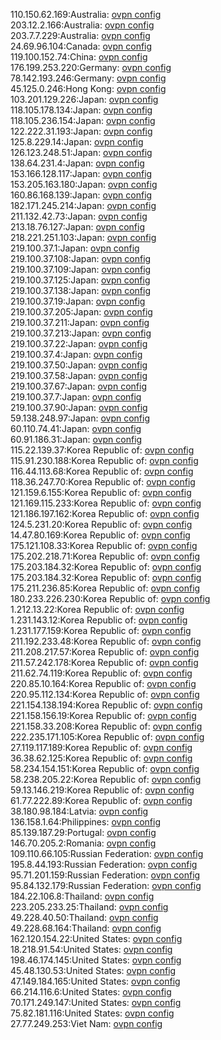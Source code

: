 110.150.62.169:Australia: [ovpn config](vpn/110_150_62_169.ovpn)  
203.12.2.166:Australia: [ovpn config](vpn/203_12_2_166.ovpn)  
203.7.7.229:Australia: [ovpn config](vpn/203_7_7_229.ovpn)  
24.69.96.104:Canada: [ovpn config](vpn/24_69_96_104.ovpn)  
119.100.152.74:China: [ovpn config](vpn/119_100_152_74.ovpn)  
176.199.253.220:Germany: [ovpn config](vpn/176_199_253_220.ovpn)  
78.142.193.246:Germany: [ovpn config](vpn/78_142_193_246.ovpn)  
45.125.0.246:Hong Kong: [ovpn config](vpn/45_125_0_246.ovpn)  
103.201.129.226:Japan: [ovpn config](vpn/103_201_129_226.ovpn)  
118.105.178.134:Japan: [ovpn config](vpn/118_105_178_134.ovpn)  
118.105.236.154:Japan: [ovpn config](vpn/118_105_236_154.ovpn)  
122.222.31.193:Japan: [ovpn config](vpn/122_222_31_193.ovpn)  
125.8.229.14:Japan: [ovpn config](vpn/125_8_229_14.ovpn)  
126.123.248.51:Japan: [ovpn config](vpn/126_123_248_51.ovpn)  
138.64.231.4:Japan: [ovpn config](vpn/138_64_231_4.ovpn)  
153.166.128.117:Japan: [ovpn config](vpn/153_166_128_117.ovpn)  
153.205.163.180:Japan: [ovpn config](vpn/153_205_163_180.ovpn)  
160.86.168.139:Japan: [ovpn config](vpn/160_86_168_139.ovpn)  
182.171.245.214:Japan: [ovpn config](vpn/182_171_245_214.ovpn)  
211.132.42.73:Japan: [ovpn config](vpn/211_132_42_73.ovpn)  
213.18.76.127:Japan: [ovpn config](vpn/213_18_76_127.ovpn)  
218.221.251.103:Japan: [ovpn config](vpn/218_221_251_103.ovpn)  
219.100.37.1:Japan: [ovpn config](vpn/219_100_37_1.ovpn)  
219.100.37.108:Japan: [ovpn config](vpn/219_100_37_108.ovpn)  
219.100.37.109:Japan: [ovpn config](vpn/219_100_37_109.ovpn)  
219.100.37.125:Japan: [ovpn config](vpn/219_100_37_125.ovpn)  
219.100.37.138:Japan: [ovpn config](vpn/219_100_37_138.ovpn)  
219.100.37.19:Japan: [ovpn config](vpn/219_100_37_19.ovpn)  
219.100.37.205:Japan: [ovpn config](vpn/219_100_37_205.ovpn)  
219.100.37.211:Japan: [ovpn config](vpn/219_100_37_211.ovpn)  
219.100.37.213:Japan: [ovpn config](vpn/219_100_37_213.ovpn)  
219.100.37.22:Japan: [ovpn config](vpn/219_100_37_22.ovpn)  
219.100.37.4:Japan: [ovpn config](vpn/219_100_37_4.ovpn)  
219.100.37.50:Japan: [ovpn config](vpn/219_100_37_50.ovpn)  
219.100.37.58:Japan: [ovpn config](vpn/219_100_37_58.ovpn)  
219.100.37.67:Japan: [ovpn config](vpn/219_100_37_67.ovpn)  
219.100.37.7:Japan: [ovpn config](vpn/219_100_37_7.ovpn)  
219.100.37.90:Japan: [ovpn config](vpn/219_100_37_90.ovpn)  
59.138.248.97:Japan: [ovpn config](vpn/59_138_248_97.ovpn)  
60.110.74.41:Japan: [ovpn config](vpn/60_110_74_41.ovpn)  
60.91.186.31:Japan: [ovpn config](vpn/60_91_186_31.ovpn)  
115.22.139.37:Korea Republic of: [ovpn config](vpn/115_22_139_37.ovpn)  
115.91.230.188:Korea Republic of: [ovpn config](vpn/115_91_230_188.ovpn)  
116.44.113.68:Korea Republic of: [ovpn config](vpn/116_44_113_68.ovpn)  
118.36.247.70:Korea Republic of: [ovpn config](vpn/118_36_247_70.ovpn)  
121.159.6.155:Korea Republic of: [ovpn config](vpn/121_159_6_155.ovpn)  
121.169.115.233:Korea Republic of: [ovpn config](vpn/121_169_115_233.ovpn)  
121.186.197.162:Korea Republic of: [ovpn config](vpn/121_186_197_162.ovpn)  
124.5.231.20:Korea Republic of: [ovpn config](vpn/124_5_231_20.ovpn)  
14.47.80.169:Korea Republic of: [ovpn config](vpn/14_47_80_169.ovpn)  
175.121.108.33:Korea Republic of: [ovpn config](vpn/175_121_108_33.ovpn)  
175.202.218.71:Korea Republic of: [ovpn config](vpn/175_202_218_71.ovpn)  
175.203.184.32:Korea Republic of: [ovpn config](vpn/175_203_184_32.ovpn)  
175.203.184.32:Korea Republic of: [ovpn config](vpn/175_203_184_32.ovpn)  
175.211.236.85:Korea Republic of: [ovpn config](vpn/175_211_236_85.ovpn)  
180.233.226.230:Korea Republic of: [ovpn config](vpn/180_233_226_230.ovpn)  
1.212.13.22:Korea Republic of: [ovpn config](vpn/1_212_13_22.ovpn)  
1.231.143.12:Korea Republic of: [ovpn config](vpn/1_231_143_12.ovpn)  
1.231.177.159:Korea Republic of: [ovpn config](vpn/1_231_177_159.ovpn)  
211.192.233.48:Korea Republic of: [ovpn config](vpn/211_192_233_48.ovpn)  
211.208.217.57:Korea Republic of: [ovpn config](vpn/211_208_217_57.ovpn)  
211.57.242.178:Korea Republic of: [ovpn config](vpn/211_57_242_178.ovpn)  
211.62.74.119:Korea Republic of: [ovpn config](vpn/211_62_74_119.ovpn)  
220.85.10.164:Korea Republic of: [ovpn config](vpn/220_85_10_164.ovpn)  
220.95.112.134:Korea Republic of: [ovpn config](vpn/220_95_112_134.ovpn)  
221.154.138.194:Korea Republic of: [ovpn config](vpn/221_154_138_194.ovpn)  
221.158.156.19:Korea Republic of: [ovpn config](vpn/221_158_156_19.ovpn)  
221.158.33.208:Korea Republic of: [ovpn config](vpn/221_158_33_208.ovpn)  
222.235.171.105:Korea Republic of: [ovpn config](vpn/222_235_171_105.ovpn)  
27.119.117.189:Korea Republic of: [ovpn config](vpn/27_119_117_189.ovpn)  
36.38.62.125:Korea Republic of: [ovpn config](vpn/36_38_62_125.ovpn)  
58.234.154.151:Korea Republic of: [ovpn config](vpn/58_234_154_151.ovpn)  
58.238.205.22:Korea Republic of: [ovpn config](vpn/58_238_205_22.ovpn)  
59.13.146.219:Korea Republic of: [ovpn config](vpn/59_13_146_219.ovpn)  
61.77.222.89:Korea Republic of: [ovpn config](vpn/61_77_222_89.ovpn)  
38.180.98.184:Latvia: [ovpn config](vpn/38_180_98_184.ovpn)  
136.158.1.64:Philippines: [ovpn config](vpn/136_158_1_64.ovpn)  
85.139.187.29:Portugal: [ovpn config](vpn/85_139_187_29.ovpn)  
146.70.205.2:Romania: [ovpn config](vpn/146_70_205_2.ovpn)  
109.110.66.105:Russian Federation: [ovpn config](vpn/109_110_66_105.ovpn)  
195.8.44.193:Russian Federation: [ovpn config](vpn/195_8_44_193.ovpn)  
95.71.201.159:Russian Federation: [ovpn config](vpn/95_71_201_159.ovpn)  
95.84.132.179:Russian Federation: [ovpn config](vpn/95_84_132_179.ovpn)  
184.22.106.8:Thailand: [ovpn config](vpn/184_22_106_8.ovpn)  
223.205.233.25:Thailand: [ovpn config](vpn/223_205_233_25.ovpn)  
49.228.40.50:Thailand: [ovpn config](vpn/49_228_40_50.ovpn)  
49.228.68.164:Thailand: [ovpn config](vpn/49_228_68_164.ovpn)  
162.120.154.22:United States: [ovpn config](vpn/162_120_154_22.ovpn)  
18.218.91.54:United States: [ovpn config](vpn/18_218_91_54.ovpn)  
198.46.174.145:United States: [ovpn config](vpn/198_46_174_145.ovpn)  
45.48.130.53:United States: [ovpn config](vpn/45_48_130_53.ovpn)  
47.149.184.165:United States: [ovpn config](vpn/47_149_184_165.ovpn)  
66.214.116.6:United States: [ovpn config](vpn/66_214_116_6.ovpn)  
70.171.249.147:United States: [ovpn config](vpn/70_171_249_147.ovpn)  
75.82.181.116:United States: [ovpn config](vpn/75_82_181_116.ovpn)  
27.77.249.253:Viet Nam: [ovpn config](vpn/27_77_249_253.ovpn)  
